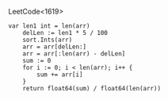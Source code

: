LeetCode<1619>


	var len1 int = len(arr)
		delLen := len1 * 5 / 100
		sort.Ints(arr)
		arr = arr[delLen:]
		arr = arr[:len(arr) - delLen]
		sum := 0
		for i := 0; i < len(arr); i++ {
			sum += arr[i]
		}
		return float64(sum) / float64(len(arr))